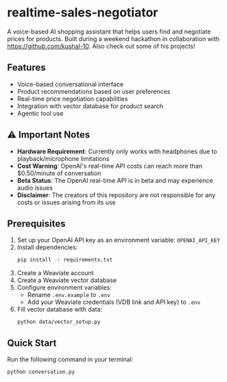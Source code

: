 # realtime-sales-negotiator

A voice-based AI shopping assistant that helps users find and negotiate prices for products. Built during a weekend hackathon in collaboration with https://github.com/kushal-10. Also check out some of his projects!

## Features
- Voice-based conversational interface
- Product recommendations based on user preferences
- Real-time price negotiation capabilities
- Integration with vector database for product search
- Agentic tool use

## ⚠️ Important Notes
- **Hardware Requirement**: Currently only works with headphones due to playback/microphone limitations
- **Cost Warning**: OpenAI's real-time API costs can reach more than $0.50/minute of conversation
- **Beta Status**: The OpenAI real-time API is in beta and may experience audio issues
- **Disclaimer**: The creators of this repository are not responsible for any costs or issues arising from its use

## Prerequisites
1. Set up your OpenAI API key as an environment variable: `OPENAI_API_KEY`
2. Install dependencies:
   ```bash
   pip install -r requirements.txt
   ```
3. Create a Weaviate account
4. Create a Weaviate vector database
5. Configure environment variables:
   - Rename `.env.example` to `.env`
   - Add your Weaviate credentials (VDB link and API key) to `.env`
6. Fill vector database with data:
   ```code
   python data/vector_setup.py
   ```

## Quick Start
Run the following command in your terminal:
```code
python conversation.py
```